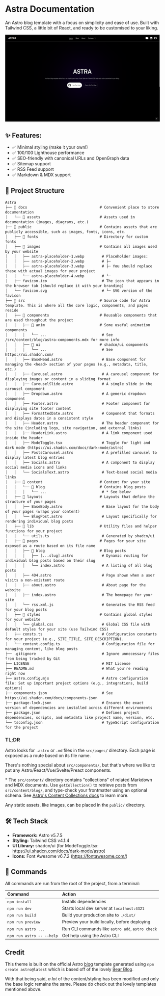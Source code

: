 # Astra Documentation

An Astro blog template with a focus on simplicity and ease of use. Built with Tailwind CSS, a little bit of React, and ready to be customised to your liking.

![Astra Landing Page](/docs/assets/LandingPage.png)

## ✨ Features:

- ✅ Minimal styling (make it your own!)
- ✅ 100/100 Lighthouse performance
- ✅ SEO-friendly with canonical URLs and OpenGraph data
- ✅ Sitemap support
- ✅ RSS Feed support
- ✅ Markdown & MDX support

## 📁 Project Structure

```text
Astra
├── 📁 docs                                 # Convenient place to store documentation
│   └── 📁 assets                           # Assets used in documentation (images, diagrams, etc.)
├── 📁 public                               # Contains assets that are publicly accessible, such as images, fonts, icons, etc.
│   ├── 📁 fonts                            # Directory for custom fonts
│   ├── 📁 images                           # Contains all images used by your website
│   │   ├── astra-placeholder-1.webp        # Placeholder images:
│   │   ├── astra-placeholder-2.webp        # ├─
│   │   ├── astra-placeholder-3.webp        # ├─ You should replace these with actual images for your project
│   │   └── astra-placeholder-4.webp        # └─
│   ├── favicon.ico                         # The icon that appears in the browser tab (should replace it with your branding)
│   └── favicon.svg                         # └─ SVG version of the favicon
├── 📁 src                                  # Source code for Astra template. This is where all the core logic, components, and pages reside
│   ├── 📁 components                       # Reusable components that are used throughout the project
│   │   ├── 📁 anim                         # Some useful animation components
│   │   │   └── ...                         # See /src/content/blog/astra-components.mdx for more info
│   │   ├── 📁 ui                           # shadcn/ui components
│   │   │   └── ...                         # See https://ui.shadcn.com/
│   │   ├── BaseHead.astro                  # Base component for managing the <head> section of your pages (e.g., metadata, title, etc.)
│   │   ├── Carousel.astro                  # A carousel component for displaying images or content in a sliding format
│   │   ├── CarouselSlide.astro             # A single slide in the carousel component
│   │   ├── Dropdown.astro                  # A generic dropdown component
│   │   ├── Footer.astro                    # Footer component for displaying site footer content
│   │   ├── FormattedDate.astro             # Component that formats and displays dates in a consistent style
│   │   ├── Header.astro                    # The header component for the site (including logo, site navigation, and external links)
│   │   ├── HeaderLink.astro                # A link component used inside the header
│   │   ├── ModeToggle.tsx                  # Toggle for light and dark mode (https://ui.shadcn.com/docs/dark-mode/astro)
│   │   ├── PostsCarousel.astro             # A prefilled carousel to display latest blog entries
│   │   ├── Socials.astro                   # A component to display social media icons and links
│   │   └── SocialsText.astro               # Text-based social media links
│   ├── 📁 content                          # Content for your site
│   │   └── 📁 blog                         # Contains blog posts
│   │   │   └── ...                         # * See below
│   ├── 📁 layouts                          # Layouts that define the structure of your pages
│   │   ├── BaseBody.astro                  # Base layout for the body of your pages (wraps your content)
│   │   └── BlogPost.astro                  # Layout specifically for rendering individual blog posts
│   ├── 📁 lib                              # Utility files and helper functions for your project
│   │   └── utils.ts                        # Generated by shadcn/ui
│   ├── 📁 pages                            # Pages for your site exposed as a route based on its file name
│   │   ├── 📁 blog                         # Blog posts
│   │   │   ├── [...slug].astro             # Dynamic routing for individual blog posts based on their slug
│   │   │   └── index.astro                 # A listing of all blog posts
│   │   ├── 404.astro                       # Page shown when a user visits a non-existent route
│   │   ├── about.astro                     # About page for the website
│   │   ├── index.astro                     # The homepage for your site
│   │   └── rss.xml.js                      # Generates the RSS feed for your blog posts
│   ├── 📁 styles                           # Contains global styles for your website
│   │   └── global.css                      # Global CSS file with default styles for your site (use Tailwind CSS)
│   ├── consts.ts                           # Configuration constants for your project (e.g., SITE_TITLE, SITE_DESCRIPTION).
│   └── content.config.ts                   # Configuration file for managing content, like blog posts
├── .gitignore                              # Ignore unnecessary files from being tracked by Git
├── LICENSE                                 # MIT License
├── README.md                               # What you're reading right now
├── astro.config.mjs                        # Astro configuration file: Set up important project options (e.g., integrations, build options)
├── components.json                         # See https://ui.shadcn.com/docs/components-json
├── package-lock.json                       # Ensures the exact version of dependencies are installed across different environments
├── package.json                            # Defines project dependencies, scripts, and metadata like project name, version, etc.
└── tsconfig.json                           # TypeScript configuration for the project
```

### TL;DR

Astro looks for `.astro` or `.md` files in the `src/pages/` directory. Each page is exposed as a route based on its file name.

There's nothing special about `src/components/`, but that's where we like to put any Astro/React/Vue/Svelte/Preact components.

\* The `src/content/` directory contains "collections" of related Markdown and MDX documents. Use `getCollection()` to retrieve posts from `src/content/blog/`, and type-check your frontmatter using an optional schema. See [Astro's Content Collections docs](https://docs.astro.build/en/guides/content-collections/) to learn more.

Any static assets, like images, can be placed in the `public/` directory.

## 🛠️ Tech Stack

* **Framework:** Astro v5.7.5
* **Styling:** Tailwind CSS v4.1.4
* **UI Library:** shadcn/ui (for ModeToggle.tsx: https://ui.shadcn.com/docs/dark-mode/astro)
* **Icons:** Font Awesome v6.7.2 (https://fontawesome.com/)

## 🧞 Commands

All commands are run from the root of the project, from a terminal:

| Command                   | Action                                           |
| :------------------------ | :----------------------------------------------- |
| `npm install`             | Installs dependencies                            |
| `npm run dev`             | Starts local dev server at `localhost:4321`      |
| `npm run build`           | Build your production site to `./dist/`          |
| `npm run preview`         | Preview your build locally, before deploying     |
| `npm run astro ...`       | Run CLI commands like `astro add`, `astro check` |
| `npm run astro -- --help` | Get help using the Astro CLI                     |

## Credit

This theme is built on the official Astro [blog](https://github.com/withastro/astro/tree/main/examples/blog) template generated using `npm create astro@latest` which is based off of the lovely [Bear Blog](https://github.com/HermanMartinus/bearblog/).

With that being said, _a lot_ of the content/styling has been modified and only the base logic remains the same. Please do check out the lovely templates mentioned above.